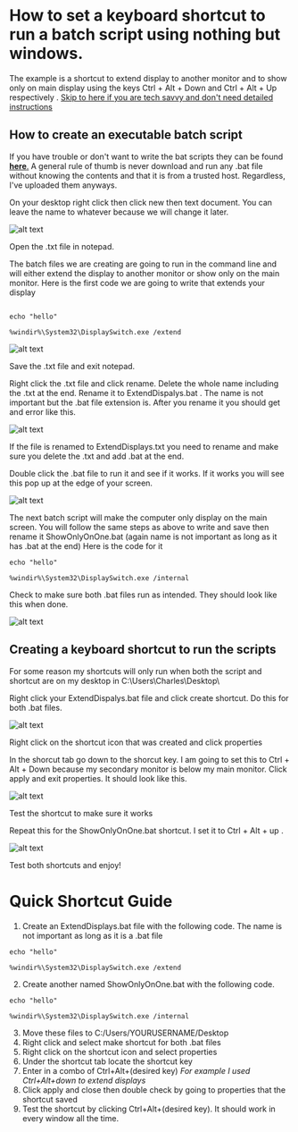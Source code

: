 # How to set a keyboard shortcut to run a batch script using nothing but windows.

The example is a shortcut to extend display to another monitor and to show only on main display using the keys Ctrl + Alt + Down and Ctrl + Alt + Up respectively . [Skip to here if you are tech savvy and don't need detailed instructions](#Quick-Shortcut-Guide)

## How to create an executable batch script

If you have trouble or don't want to write the bat scripts they can be found [**here**.](https://github.com/DIYCharles/r-keyboardshortcuts/tree/master/Creating%20bat%20Shortcuts/batScripts) A general rule of thumb is never download and run any .bat file without knowing the contents and that it is from a trusted host. Regardless, I've uploaded them anyways.

On your desktop right click then click new then text document. You can leave the name to whatever because we will change it later.

![alt text](https://raw.githubusercontent.com/DIYCharles/r-keyboardshortcuts/master/Creating%20bat%20Shortcuts/photos/img1.JPG "img1.jpg")

Open the .txt file in notepad.

The batch files we are creating are going to run in the command line and will either extend the display to another monitor or show only on the main monitor. Here is the first code we are going to write that extends your display

```batch

echo "hello"

%windir%\System32\DisplaySwitch.exe /extend
```

![alt text](https://raw.githubusercontent.com/DIYCharles/r-keyboardshortcuts/master/Creating%20bat%20Shortcuts/photos/img2.JPG "img2.jpg")

Save the .txt file and exit notepad.

Right click the .txt file and click rename. Delete the whole name including the .txt at the end. Rename it to ExtendDispalys.bat . The name is not important but the .bat file extension is. After you rename it you should get and error like this.

![alt text](https://raw.githubusercontent.com/DIYCharles/r-keyboardshortcuts/master/Creating%20bat%20Shortcuts/photos/img3.JPG "img3.jpg")

If the file is renamed to ExtendDisplays.txt you need to rename and make sure you delete the .txt and add .bat at the end.

Double click the .bat file to run it and see if it works. If it works you will see this pop up at the edge of your screen.

![alt text](https://raw.githubusercontent.com/DIYCharles/r-keyboardshortcuts/master/Creating%20bat%20Shortcuts/photos/img81.jpg "img81.jpg")

The next batch script will make the computer only display on the main screen. You will follow the same steps as above to write and save then rename it ShowOnlyOnOne.bat (again name is not important as long as it has .bat at the end) Here is the code for it

```batch
echo "hello"

%windir%\System32\DisplaySwitch.exe /internal
```

Check to make sure both .bat files run as intended. They should look like this when done.

![alt text](https://raw.githubusercontent.com/DIYCharles/r-keyboardshortcuts/master/Creating%20bat%20Shortcuts/photos/img4.JPG "img4.jpg")

## Creating a keyboard shortcut to run the scripts

For some reason my shortcuts will only run when both the script and shortcut are on my desktop in C:\Users\Charles\Desktop\

Right click your ExtendDispalys.bat file and click create shortcut. Do this for both .bat files.

![alt text](https://raw.githubusercontent.com/DIYCharles/r-keyboardshortcuts/master/Creating%20bat%20Shortcuts/photos/img5.JPG "img5.jpg")

Right click on the shortcut icon that was created and click properties

In the shorcut tab go down to the shorcut key. I am going to set this to Ctrl + Alt + Down because my secondary monitor is below my main monitor. Click apply and exit properties. It should look like this.

![alt text](https://raw.githubusercontent.com/DIYCharles/r-keyboardshortcuts/master/Creating%20bat%20Shortcuts/photos/img6.JPG "img6.jpg")

Test the shortcut to make sure it works

Repeat this for the ShowOnlyOnOne.bat shortcut. I set it to Ctrl + Alt + up .

![alt text](https://raw.githubusercontent.com/DIYCharles/r-keyboardshortcuts/master/Creating%20bat%20Shortcuts/photos/img7.JPG "img7.jpg")

Test both shortcuts and enjoy!

# Quick Shortcut Guide

1. Create an ExtendDisplays.bat file with the following code. The name is not important as long as it is a .bat file

```batch
echo "hello"

%windir%\System32\DisplaySwitch.exe /extend
```

2. Create another named ShowOnlyOnOne.bat with the following code.

```batch
echo "hello"

%windir%\System32\DisplaySwitch.exe /internal
```

3. Move these files to C:/Users/YOURUSERNAME/Desktop
4. Right click and select make shortcut for both .bat files
5. Right click on the shortcut icon and select properties
6. Under the shortcut tab locate the shortcut key
7. Enter in a combo of Ctrl+Alt+(desired key) *For example I used Ctrl+Alt+down to extend displays*
8. Click apply and close then double check by going to properties that the shortcut saved
9. Test the shortcut by clicking Ctrl+Alt+(desired key). It should work in every window all the time. 